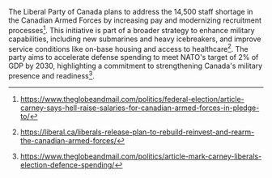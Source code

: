 The Liberal Party of Canada plans to address the 14,500 staff shortage in the Canadian Armed Forces by increasing pay and modernizing recruitment processes[^1]. This initiative is part of a broader strategy to enhance military capabilities, including new submarines and heavy icebreakers, and improve service conditions like on-base housing and access to healthcare[^2]. The party aims to accelerate defense spending to meet NATO's target of 2% of GDP by 2030, highlighting a commitment to strengthening Canada's military presence and readiness[^3].

[^1]: https://www.theglobeandmail.com/politics/federal-election/article-carney-says-hell-raise-salaries-for-canadian-armed-forces-in-pledge-to/
[^2]: https://liberal.ca/liberals-release-plan-to-rebuild-reinvest-and-rearm-the-canadian-armed-forces/
[^3]: https://www.theglobeandmail.com/politics/article-mark-carney-liberals-election-defence-spending/

